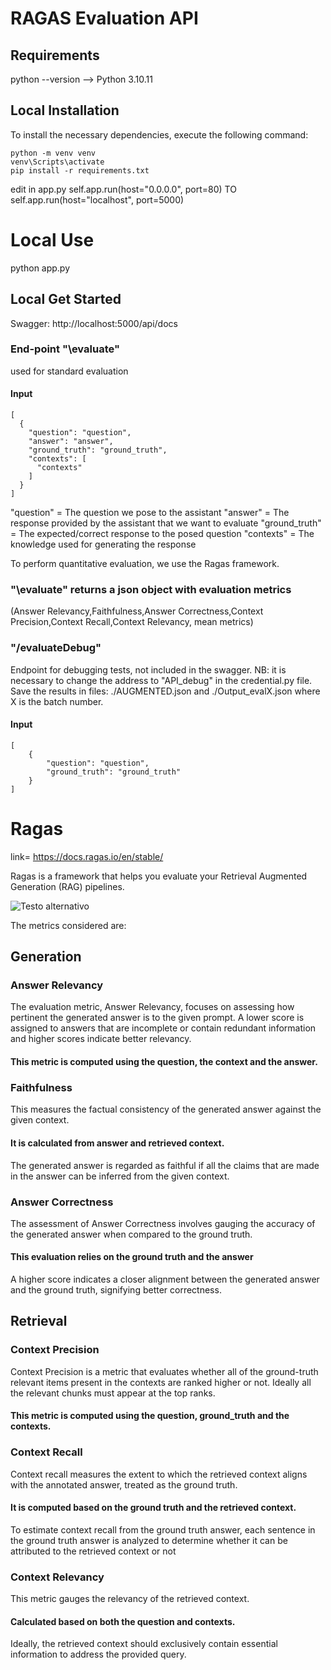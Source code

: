 # RAGAS Evaluation API

## Requirements

python --version --> Python 3.10.11

## Local Installation
To install the necessary dependencies, execute the following command:
```console
python -m venv venv
venv\Scripts\activate 
pip install -r requirements.txt
```
edit in app.py self.app.run(host="0.0.0.0", port=80) TO self.app.run(host="localhost", port=5000)
# Local Use

python app.py


## Local Get Started

Swagger: http://localhost:5000/api/docs

### End-point "\evaluate"
used for standard evaluation
#### Input
```console
[
  {
    "question": "question",
    "answer": "answer",
    "ground_truth": "ground_truth",
    "contexts": [
      "contexts"
    ]
  }
]
```

"question" = The question we pose to the assistant
"answer" = The response provided by the assistant that we want to evaluate
"ground_truth" = The expected/correct response to the posed question
"contexts" = The knowledge used for generating the response

To perform quantitative evaluation, we use the Ragas framework.

### "\evaluate" returns a json object with evaluation metrics 
(Answer Relevancy,Faithfulness,Answer Correctness,Context Precision,Context Recall,Context Relevancy, mean metrics)


### "/evaluateDebug"
Endpoint for debugging tests, not included in the swagger.
NB: it is necessary to change the address to "API_debug" in the credential.py file.
Save the results in files: ./AUGMENTED.json and ./Output_evalX.json where X is the batch number.
#### Input
```console
[
    {
        "question": "question",
        "ground_truth": "ground_truth"
    }
]
```

# Ragas
link= https://docs.ragas.io/en/stable/

Ragas is a framework that helps you evaluate your Retrieval Augmented Generation (RAG) pipelines.

![Testo alternativo](https://docs.ragas.io/en/stable/_static/imgs/component-wise-metrics.png)

The metrics considered are:


## Generation

### Answer Relevancy
The evaluation metric, Answer Relevancy, focuses on assessing how pertinent the generated answer is to the given prompt. 
A lower score is assigned to answers that are incomplete or contain redundant information and higher scores indicate better relevancy. 
####  This metric is computed using the question, the context and the answer.

### Faithfulness
This measures the factual consistency of the generated answer against the given context. 
#### It is calculated from answer and retrieved context. 
The generated answer is regarded as faithful if all the claims that are made in the answer can be inferred from the given context.

### Answer Correctness
The assessment of Answer Correctness involves gauging the accuracy of the generated answer when compared to the ground truth. 
#### This evaluation relies on the ground truth and the answer
A higher score indicates a closer alignment between the generated answer and the ground truth, signifying better correctness.


## Retrieval

### Context Precision
Context Precision is a metric that evaluates whether all of the ground-truth relevant items present in the contexts are ranked higher or not. 
Ideally all the relevant chunks must appear at the top ranks. 
#### This metric is computed using the question, ground_truth and the contexts.

### Context Recall
Context recall measures the extent to which the retrieved context aligns with the annotated answer, treated as the ground truth. 
#### It is computed based on the ground truth and the retrieved context.
To estimate context recall from the ground truth answer, each sentence in the ground truth answer is analyzed to determine whether it can be attributed to the retrieved context or not

### Context Relevancy
This metric gauges the relevancy of the retrieved context. 
#### Calculated based on both the question and contexts. 
Ideally, the retrieved context should exclusively contain essential information to address the provided query.





